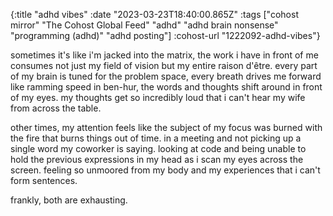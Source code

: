 {:title "adhd vibes"
 :date "2023-03-23T18:40:00.865Z"
 :tags ["cohost mirror" "The Cohost Global Feed" "adhd" "adhd brain nonsense" "programming (adhd)" "adhd posting"]
 :cohost-url "1222092-adhd-vibes"}

sometimes it's like i'm jacked into the matrix, the work i have in front of me consumes not just my field of vision but my entire raison d'être. every part of my brain is tuned for the problem space, every breath drives me forward like ramming speed in ben-hur, the words and thoughts shift around in front of my eyes. my thoughts get so incredibly loud that i can't hear my wife from across the table.

other times, my attention feels like the subject of my focus was burned with the fire that burns things out of time. in a meeting and not picking up a single word my coworker is saying. looking at code and being unable to hold the previous expressions in my head as i scan my eyes across the screen. feeling so unmoored from my body and my experiences that i can't form sentences.

frankly, both are exhausting.
